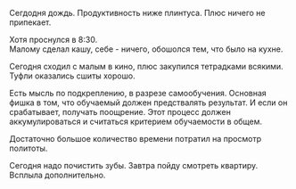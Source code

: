 Сегдодня дождь. Продуктивность ниже плинтуса. Плюс ничего не припекает.

Хотя проснулся в 8:30.  
Малому сделал кашу, себе - ничего, обошолся тем, что было на кухне.

Сегодня сходил с малым в кино, плюс закупился тетрадками всякими. Туфли оказались сшиты хорошо.

Есть мысль по подкреплению, в разрезе самообучения. Основная фишка в том, что обучаемый должен предствалять результат. И если он срабатывает, получать поощрение. Этот процесс должен аккумулироваться и считаться критерием обучаемости в общем.

Достаточно большое количество времени потратил на просмотр политоты.

Сегодня надо почистить зубы.
Завтра пойду смотреть квартиру. Всплыла дополнительно.